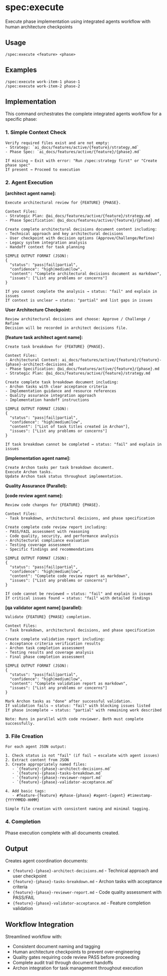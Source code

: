 # spec:execute

Execute phase implementation using integrated agents workflow with human architecture checkpoints

## Usage

```
/spec:execute <feature> <phase>
```

## Examples

```
/spec:execute work-item-1 phase-1
/spec:execute work-item-2 phase-2
```

## Implementation

This command orchestrates the complete integrated agents workflow for a specific phase:

### 1. Simple Context Check

```
Verify required files exist and are not empty:
- Strategy: `ai_docs/features/active/{feature}/strategy.md`
- Phase Spec: `ai_docs/features/active/{feature}/{phase}.md`

If missing → Exit with error: "Run /spec:strategy first" or "Create phase spec"
If present → Proceed to execution
```

### 2. Agent Execution

**[architect agent name]:**
```
Execute architectural review for {FEATURE} {PHASE}.

Context Files:
- Strategic Plan: @ai_docs/features/active/{feature}/strategy.md
- Phase Specification: @ai_docs/features/active/{feature}/{phase}.md

Create complete architectural decisions document content including:
- Technical approach and key architectural decisions
- User checkpoint with decision options (Approve/Challenge/Refine)
- Legacy system integration analysis
- Handoff context for task planning

SIMPLE OUTPUT FORMAT (JSON):
{
  "status": "pass|fail|partial",
  "confidence": "high|medium|low",
  "content": "Complete architectural decisions document as markdown",
  "issues": ["List any problems or concerns"]
}

If you cannot complete the analysis → status: "fail" and explain in issues
If context is unclear → status: "partial" and list gaps in issues
```

**User Architecture Checkpoint:**
```
Review architectural decisions and choose: Approve / Challenge / Refine
Decision will be recorded in architect decisions file.
```

**[feature task architect agent name]:**
```
Create task breakdown for {FEATURE} {PHASE}.

Context Files:
- Architectural Context: ai_docs/features/active/{feature}/{feature}-{phase}-architect-decisions.md
- Phase Specification: @ai_docs/features/active/{feature}/{phase}.md
- Strategic Plan: @ai_docs/features/active/{feature}/strategy.md

Create complete task breakdown document including:
- Archon tasks with clear acceptance criteria
- Implementation guidance and resource references
- Quality assurance integration approach
- Implementation handoff instructions

SIMPLE OUTPUT FORMAT (JSON):
{
  "status": "pass|fail|partial", 
  "confidence": "high|medium|low",
  "content": ["List of task titles created in Archon"],
  "issues": ["List any problems or concerns"]
}

If task breakdown cannot be completed → status: "fail" and explain in issues
```

**[implementation agent name]:**
```
Create Archon tasks per task breakdown document.
Execute Archon tasks.
Update Archon task status throughout implementation.
```

**Quality Assurance (Parallel):**

**[code review agent name]:**
```
Review code changes for {FEATURE} {PHASE}.

Context Files:
- Task breakdown, architectural decisions, and phase specification

Create complete code review report including:
- PASS/FAIL assessment with reasoning
- Code quality, security, and performance analysis
- Architectural compliance evaluation
- Testing coverage assessment
- Specific findings and recommendations

SIMPLE OUTPUT FORMAT (JSON):
{
  "status": "pass|fail|partial",
  "confidence": "high|medium|low", 
  "content": "Complete code review report as markdown",
  "issues": ["List any problems or concerns"]
}

If code cannot be reviewed → status: "fail" and explain in issues
If critical issues found → status: "fail" with detailed findings
```

**[qa validator agent name] (parallel):**
```
Validate {FEATURE} {PHASE} completion.

Context Files:
- Task breakdown, architectural decisions, and phase specification

Create complete validation report including:
- Acceptance criteria verification results
- Archon task completion assessment  
- Testing results and coverage analysis
- Final phase completion assessment

SIMPLE OUTPUT FORMAT (JSON):
{
  "status": "pass|fail|partial",
  "confidence": "high|medium|low",
  "content": "Complete validation report as markdown", 
  "issues": ["List any problems or concerns"]
}

Mark Archon tasks as "done" after successful validation.
If validation fails → status: "fail" with blocking issues listed
If phase incomplete → status: "partial" with remaining work described

Note: Runs in parallel with code reviewer. Both must complete successfully.
```

### 3. File Creation

```
For each agent JSON output:

1. Check status is not "fail" (if fail → escalate with agent issues)
2. Extract content from JSON
3. Create appropriately named files:
   - `{feature}-{phase}-architect-decisions.md` 
   - `{feature}-{phase}-tasks-breakdown.md`
   - `{feature}-{phase}-reviewer-report.md` 
   - `{feature}-{phase}-validator-acceptance.md`

4. Add basic tags:
   - #feature-{feature} #phase-{phase} #agent-{agent} #timestamp-{YYYYMMDD-HHMM}

Simple file creation with consistent naming and minimal tagging.
```

### 4. Completion

Phase execution complete with all documents created.

## Output

Creates agent coordination documents:
- `{feature}-{phase}-architect-decisions.md` - Technical approach and user checkpoint
- `{feature}-{phase}-tasks-breakdown.md` - Archon tasks with acceptance criteria  
- `{feature}-{phase}-reviewer-report.md` - Code quality assessment with PASS/FAIL
- `{feature}-{phase}-validator-acceptance.md` - Feature completion validation

## Workflow Integration

Streamlined workflow with:
- Consistent document naming and tagging
- Human architecture checkpoints to prevent over-engineering
- Quality gates requiring code review PASS before proceeding
- Complete audit trail through document handoffs
- Archon integration for task management throughout execution